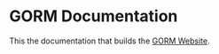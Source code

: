 # GORM Documentation

This the documentation that builds the [GORM Website](https://gorm.grails.org).
